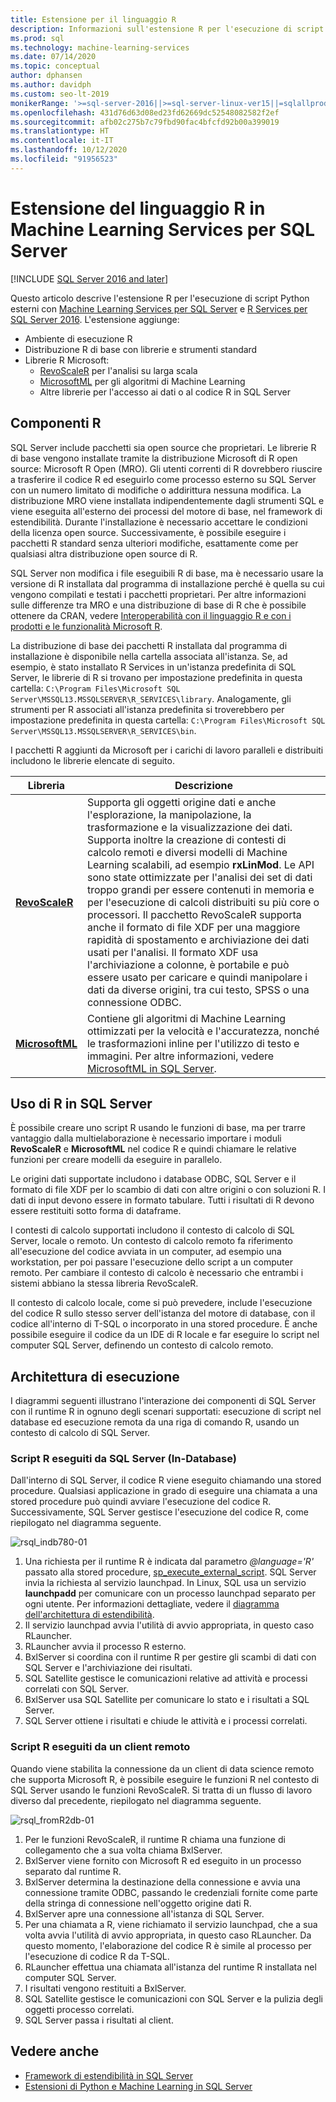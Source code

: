 ```yaml
---
title: Estensione per il linguaggio R
description: Informazioni sull'estensione R per l'esecuzione di script R esterni con Machine Learning Services per SQL Server e R Services per SQL Server.
ms.prod: sql
ms.technology: machine-learning-services
ms.date: 07/14/2020
ms.topic: conceptual
author: dphansen
ms.author: davidph
ms.custom: seo-lt-2019
monikerRange: '>=sql-server-2016||>=sql-server-linux-ver15||=sqlallproducts-allversions'
ms.openlocfilehash: 431d76d63d08ed23fd62669dc52548082582f2ef
ms.sourcegitcommit: afb02c275b7c79fbd90fac4bfcfd92b00a399019
ms.translationtype: HT
ms.contentlocale: it-IT
ms.lasthandoff: 10/12/2020
ms.locfileid: "91956523"
---
```

# <a name="r-language-extension-in-sql-server-machine-learning-services"></a>Estensione del linguaggio R in Machine Learning Services per SQL Server
[!INCLUDE [SQL Server 2016 and later](../../includes/applies-to-version/sqlserver2016.md)]

Questo articolo descrive l'estensione R per l'esecuzione di script Python esterni con [Machine Learning Services per SQL Server](../sql-server-machine-learning-services.md) e [R Services per SQL Server 2016](../r/sql-server-r-services.md). L'estensione aggiunge:

- Ambiente di esecuzione R
- Distribuzione R di base con librerie e strumenti standard
- Librerie R Microsoft:
  - [RevoScaleR](../r/ref-r-revoscaler.md) per l'analisi su larga scala
  - [MicrosoftML](../r/ref-r-microsoftml.md) per gli algoritmi di Machine Learning
  - Altre librerie per l'accesso ai dati o al codice R in SQL Server

## <a name="r-components"></a>Componenti R

SQL Server include pacchetti sia open source che proprietari. Le librerie R di base vengono installate tramite la distribuzione Microsoft di R open source: Microsoft R Open (MRO). Gli utenti correnti di R dovrebbero riuscire a trasferire il codice R ed eseguirlo come processo esterno su SQL Server con un numero limitato di modifiche o addirittura nessuna modifica. La distribuzione MRO viene installata indipendentemente dagli strumenti SQL e viene eseguita all'esterno dei processi del motore di base, nel framework di estendibilità. Durante l'installazione è necessario accettare le condizioni della licenza open source. Successivamente, è possibile eseguire i pacchetti R standard senza ulteriori modifiche, esattamente come per qualsiasi altra distribuzione open source di R. 

SQL Server non modifica i file eseguibili R di base, ma è necessario usare la versione di R installata dal programma di installazione perché è quella su cui vengono compilati e testati i pacchetti proprietari. Per altre informazioni sulle differenze tra MRO e una distribuzione di base di R che è possibile ottenere da CRAN, vedere [Interoperabilità con il linguaggio R e con i prodotti e le funzionalità Microsoft R](/r-server/what-is-r-server-interoperability).

La distribuzione di base dei pacchetti R installata dal programma di installazione è disponibile nella cartella associata all'istanza. Se, ad esempio, è stato installato R Services in un'istanza predefinita di SQL Server, le librerie di R si trovano per impostazione predefinita in questa cartella: `C:\Program Files\Microsoft SQL Server\MSSQL13.MSSQLSERVER\R_SERVICES\library`. Analogamente, gli strumenti per R associati all'istanza predefinita si troverebbero per impostazione predefinita in questa cartella: `C:\Program Files\Microsoft SQL Server\MSSQL13.MSSQLSERVER\R_SERVICES\bin`.

I pacchetti R aggiunti da Microsoft per i carichi di lavoro paralleli e distribuiti includono le librerie elencate di seguito.

| Libreria | Descrizione |
|---------|-------------|
| [**RevoScaleR**](/machine-learning-server/r-reference/revoscaler/revoscaler) | Supporta gli oggetti origine dati e anche l'esplorazione, la manipolazione, la trasformazione e la visualizzazione dei dati. Supporta inoltre la creazione di contesti di calcolo remoti e diversi modelli di Machine Learning scalabili, ad esempio **rxLinMod**. Le API sono state ottimizzate per l'analisi dei set di dati troppo grandi per essere contenuti in memoria e per l'esecuzione di calcoli distribuiti su più core o processori. Il pacchetto RevoScaleR supporta anche il formato di file XDF per una maggiore rapidità di spostamento e archiviazione dei dati usati per l'analisi. Il formato XDF usa l'archiviazione a colonne, è portabile e può essere usato per caricare e quindi manipolare i dati da diverse origini, tra cui testo, SPSS o una connessione ODBC. |
| [**MicrosoftML**](/r-server/r/concept-what-is-the-microsoftml-package) | Contiene gli algoritmi di Machine Learning ottimizzati per la velocità e l'accuratezza, nonché le trasformazioni inline per l'utilizzo di testo e immagini. Per altre informazioni, vedere [MicrosoftML in SQL Server](../r/ref-r-microsoftml.md). | 

## <a name="using-r-in-sql-server"></a>Uso di R in SQL Server

È possibile creare uno script R usando le funzioni di base, ma per trarre vantaggio dalla multielaborazione è necessario importare i moduli **RevoScaleR** e **MicrosoftML** nel codice R e quindi chiamare le relative funzioni per creare modelli da eseguire in parallelo. 
 
Le origini dati supportate includono i database ODBC, SQL Server e il formato di file XDF per lo scambio di dati con altre origini o con soluzioni R. I dati di input devono essere in formato tabulare. Tutti i risultati di R devono essere restituiti sotto forma di dataframe.

I contesti di calcolo supportati includono il contesto di calcolo di SQL Server, locale o remoto. Un contesto di calcolo remoto fa riferimento all'esecuzione del codice avviata in un computer, ad esempio una workstation, per poi passare l'esecuzione dello script a un computer remoto. Per cambiare il contesto di calcolo è necessario che entrambi i sistemi abbiano la stessa libreria RevoScaleR.

Il contesto di calcolo locale, come si può prevedere, include l'esecuzione del codice R sullo stesso server dell'istanza del motore di database, con il codice all'interno di T-SQL o incorporato in una stored procedure. È anche possibile eseguire il codice da un IDE di R locale e far eseguire lo script nel computer SQL Server, definendo un contesto di calcolo remoto.

## <a name="execution-architecture"></a>Architettura di esecuzione

I diagrammi seguenti illustrano l'interazione dei componenti di SQL Server con il runtime R in ognuno degli scenari supportati: esecuzione di script nel database ed esecuzione remota da una riga di comando R, usando un contesto di calcolo di SQL Server.

### <a name="r-scripts-executed-from-sql-server-in-database"></a>Script R eseguiti da SQL Server (In-Database)

Dall'interno di SQL Server, il codice R viene eseguito chiamando una stored procedure. Qualsiasi applicazione in grado di eseguire una chiamata a una stored procedure può quindi avviare l'esecuzione del codice R.  Successivamente, SQL Server gestisce l'esecuzione del codice R, come riepilogato nel diagramma seguente.

![rsql_indb780-01](../r/media/script_in-db-r.png)

1. Una richiesta per il runtime R è indicata dal parametro _@language='R'_ passato alla stored procedure, [sp_execute_external_script](../../relational-databases/system-stored-procedures/sp-execute-external-script-transact-sql.md). SQL Server invia la richiesta al servizio launchpad.
In Linux, SQL usa un servizio **launchpadd** per comunicare con un processo launchpad separato per ogni utente. Per informazioni dettagliate, vedere il [diagramma dell'architettura di estendibilità](extensibility-framework.md#architecture-diagram).
2. Il servizio launchpad avvia l'utilità di avvio appropriata, in questo caso RLauncher.
3. RLauncher avvia il processo R esterno.
4. BxlServer si coordina con il runtime R per gestire gli scambi di dati con SQL Server e l'archiviazione dei risultati.
5. SQL Satellite gestisce le comunicazioni relative ad attività e processi correlati con SQL Server.
6. BxlServer usa SQL Satellite per comunicare lo stato e i risultati a SQL Server.
7. SQL Server ottiene i risultati e chiude le attività e i processi correlati.

### <a name="r-scripts-executed-from-a-remote-client"></a>Script R eseguiti da un client remoto

Quando viene stabilita la connessione da un client di data science remoto che supporta Microsoft R, è possibile eseguire le funzioni R nel contesto di SQL Server usando le funzioni RevoScaleR. Si tratta di un flusso di lavoro diverso dal precedente, riepilogato nel diagramma seguente.

![rsql_fromR2db-01](../r/media/remote-sqlcc-from-r2.png)

1. Per le funzioni RevoScaleR, il runtime R chiama una funzione di collegamento che a sua volta chiama BxlServer.
2. BxlServer viene fornito con Microsoft R ed eseguito in un processo separato dal runtime R.
3. BxlServer determina la destinazione della connessione e avvia una connessione tramite ODBC, passando le credenziali fornite come parte della stringa di connessione nell'oggetto origine dati R.
4. BxlServer apre una connessione all'istanza di SQL Server.
5. Per una chiamata a R, viene richiamato il servizio launchpad, che a sua volta avvia l'utilità di avvio appropriata, in questo caso RLauncher. Da questo momento, l'elaborazione del codice R è simile al processo per l'esecuzione di codice R da T-SQL.
6. RLauncher effettua una chiamata all'istanza del runtime R installata nel computer SQL Server.
7. I risultati vengono restituiti a BxlServer.
8. SQL Satellite gestisce le comunicazioni con SQL Server e la pulizia degli oggetti processo correlati.
9. SQL Server passa i risultati al client.

## <a name="see-also"></a>Vedere anche

+ [Framework di estendibilità in SQL Server](extensibility-framework.md)
+ [Estensioni di Python e Machine Learning in SQL Server](extension-python.md)